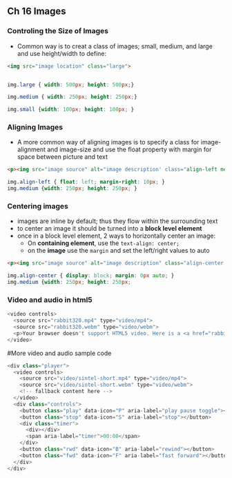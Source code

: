 ## Ch 16 Images

### Controling the Size of Images
- Common way is to creat a class of images; small, medium, and large and use height/width to define:
```html
<img src="image location" class="large">
```
```css

img.large { width: 500px; height: 500px;}

img.medium { width: 250px; height: 250px;}

img.small {width: 100px; height: 100px; }
```

### Aligning Images
- A more common way of aligning images is to specify a class for image-alignment and image-size and use the float property with margin for space between picture and text 
```html
<p><img src="image source" alt="image description' class="align-left medium">
```
```css
img.align-left { float: left; margin-right: 10px; }
img.medium {width: 250px; height: 250px; }
```

### Centering images
- images are inline by default; thus they flow within the surrounding text
- to center an image it should be turned into a **block level element**
- once in a block level element, 2 ways to horizontally center an image:
    - On **containing element**, use the `text-align: center;`
    - on the **image** use the `margin` and set the left/right values to auto
```html
<p><img src="image source" alt="image description" class="align-center medium">
```
```css
img.align-center { display: block; margin: 0px auto; }
img.medium {width: 250px; height: 250px;
```

### Video and audio in html5

```javascript
<video controls>
  <source src="rabbit320.mp4" type="video/mp4">
  <source src="rabbit320.webm" type="video/webm">
  <p>Your browser doesn't support HTML5 video. Here is a <a href="rabbit320.mp4">link to the video</a> instead.</p>
</video>
```

#More video and audio sample code
```javascript
<div class="player">
  <video controls>
    <source src="video/sintel-short.mp4" type="video/mp4">
    <source src="video/sintel-short.webm" type="video/webm">
    <!-- fallback content here -->
  </video>
  <div class="controls">
    <button class="play" data-icon="P" aria-label="play pause toggle"></button>
    <button class="stop" data-icon="S" aria-label="stop"></button>
    <div class="timer">
      <div></div>
      <span aria-label="timer">00:00</span>
    </div>
    <button class="rwd" data-icon="B" aria-label="rewind"></button>
    <button class="fwd" data-icon="F" aria-label="fast forward"></button>
  </div>
</div>
```
